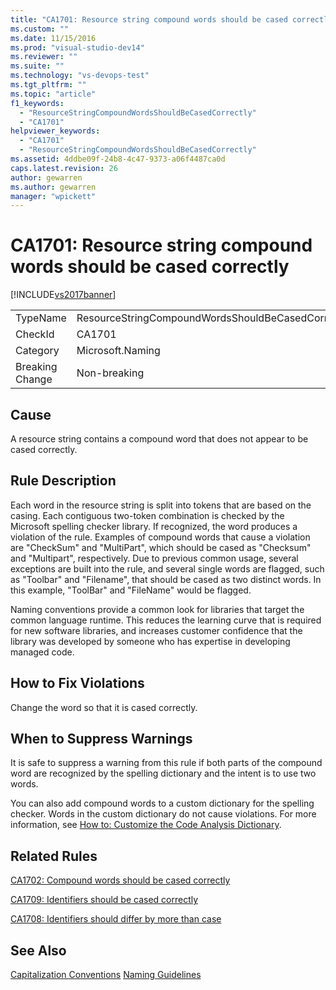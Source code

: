 ```yaml
---
title: "CA1701: Resource string compound words should be cased correctly | Microsoft Docs"
ms.custom: ""
ms.date: 11/15/2016
ms.prod: "visual-studio-dev14"
ms.reviewer: ""
ms.suite: ""
ms.technology: "vs-devops-test"
ms.tgt_pltfrm: ""
ms.topic: "article"
f1_keywords:
  - "ResourceStringCompoundWordsShouldBeCasedCorrectly"
  - "CA1701"
helpviewer_keywords:
  - "CA1701"
  - "ResourceStringCompoundWordsShouldBeCasedCorrectly"
ms.assetid: 4ddbe09f-24b8-4c47-9373-a06f4487ca0d
caps.latest.revision: 26
author: gewarren
ms.author: gewarren
manager: "wpickett"
---
```

# CA1701: Resource string compound words should be cased correctly
[!INCLUDE[vs2017banner](../includes/vs2017banner.md)]

|||
|-|-|
|TypeName|ResourceStringCompoundWordsShouldBeCasedCorrectly|
|CheckId|CA1701|
|Category|Microsoft.Naming|
|Breaking Change|Non-breaking|

## Cause
 A resource string contains a compound word that does not appear to be cased correctly.

## Rule Description
 Each word in the resource string is split into tokens that are based on the casing. Each contiguous two-token combination is checked by the Microsoft spelling checker library. If recognized, the word produces a violation of the rule. Examples of compound words that cause a violation are "CheckSum" and "MultiPart", which should be cased as "Checksum" and "Multipart", respectively. Due to previous common usage, several exceptions are built into the rule, and several single words are flagged, such as "Toolbar" and "Filename", that should be cased as two distinct words. In this example, "ToolBar" and "FileName" would be flagged.

 Naming conventions provide a common look for libraries that target the common language runtime. This reduces the learning curve that is required for new software libraries, and increases customer confidence that the library was developed by someone who has expertise in developing managed code.

## How to Fix Violations
 Change the word so that it is cased correctly.

## When to Suppress Warnings
 It is safe to suppress a warning from this rule if both parts of the compound word are recognized by the spelling dictionary and the intent is to use two words.

 You can also add compound words to a custom dictionary for the spelling checker. Words in the custom dictionary do not cause violations. For more information, see [How to: Customize the Code Analysis Dictionary](../code-quality/how-to-customize-the-code-analysis-dictionary.md).

## Related Rules
 [CA1702: Compound words should be cased correctly](../code-quality/ca1702-compound-words-should-be-cased-correctly.md)

 [CA1709: Identifiers should be cased correctly](../code-quality/ca1709-identifiers-should-be-cased-correctly.md)

 [CA1708: Identifiers should differ by more than case](../code-quality/ca1708-identifiers-should-differ-by-more-than-case.md)

## See Also
 [Capitalization Conventions](http://msdn.microsoft.com/library/4c4ea526-9203-486f-b72d-29d61c5b3c6d)
 [Naming Guidelines](http://msdn.microsoft.com/library/fc076d66-9b5f-42d3-aa65-61d970c794a3)
